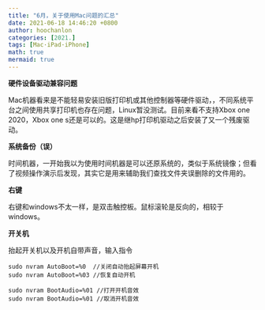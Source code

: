 ```yaml
---
title: "6月，关于使用Mac问题的汇总"
date: 2021-06-18 14:46:20 +0800
author: hoochanlon
categories: [2021.]
tags: [Mac·iPad·iPhone]
math: true
mermaid: true
---
```


**硬件设备驱动兼容问题**

Mac机器看来是不能轻易安装旧版打印机或其他控制器等硬件驱动，，不同系统平台之间使用共享打印机也存在问题，Linux暂没测试。目前来看不支持Xbox one 2020，Xbox one s还是可以的。这是继hp打印机驱动之后安装了又一个残废驱动。

<!-- more -->

**系统备份（误）**

时间机器，一开始我以为使用时间机器是可以还原系统的，类似于系统镜像；但看了视频操作演示后发现，其实它是用来辅助我们查找文件夹误删除的文件用的。

**右键**

右键和windows不太一样，是双击触控板。鼠标滚轮是反向的，相较于windows。


**开关机**

抬起开关机以及开机自带声音，输入指令

```
sudo nvram AutoBoot=%0  //关闭自动抬起屏幕开机
sudo nvram AutoBoot=%03 //恢复自动开机

sudo nvram BootAudio=%01 //打开开机音效
sudo nvram BootAudio=%01 //取消开机音效
```
